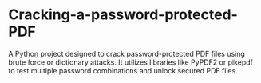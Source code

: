 # Cracking-a-password-protected-PDF
A Python project designed to crack password-protected PDF files using brute force or dictionary attacks. It utilizes libraries like PyPDF2 or pikepdf to test multiple password combinations and unlock secured PDF files.
